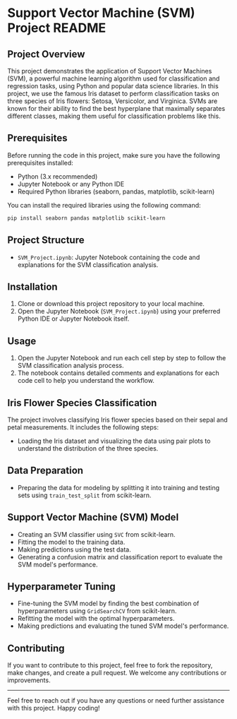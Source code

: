 # Support Vector Machine (SVM) Project README

## Project Overview

This project demonstrates the application of Support Vector Machines (SVM), a powerful machine learning algorithm used for classification and regression tasks, using Python and popular data science libraries. In this project, we use the famous Iris dataset to perform classification tasks on three species of Iris flowers: Setosa, Versicolor, and Virginica. SVMs are known for their ability to find the best hyperplane that maximally separates different classes, making them useful for classification problems like this.

## Prerequisites

Before running the code in this project, make sure you have the following prerequisites installed:

- Python (3.x recommended)
- Jupyter Notebook or any Python IDE
- Required Python libraries (seaborn, pandas, matplotlib, scikit-learn)

You can install the required libraries using the following command:

```bash
pip install seaborn pandas matplotlib scikit-learn
```

## Project Structure

- `SVM_Project.ipynb`: Jupyter Notebook containing the code and explanations for the SVM classification analysis.

## Installation

1. Clone or download this project repository to your local machine.
2. Open the Jupyter Notebook (`SVM_Project.ipynb`) using your preferred Python IDE or Jupyter Notebook itself.

## Usage

1. Open the Jupyter Notebook and run each cell step by step to follow the SVM classification analysis process.
2. The notebook contains detailed comments and explanations for each code cell to help you understand the workflow.

## Iris Flower Species Classification

The project involves classifying Iris flower species based on their sepal and petal measurements. It includes the following steps:

- Loading the Iris dataset and visualizing the data using pair plots to understand the distribution of the three species.

## Data Preparation

- Preparing the data for modeling by splitting it into training and testing sets using `train_test_split` from scikit-learn.

## Support Vector Machine (SVM) Model

- Creating an SVM classifier using `SVC` from scikit-learn.
- Fitting the model to the training data.
- Making predictions using the test data.
- Generating a confusion matrix and classification report to evaluate the SVM model's performance.

## Hyperparameter Tuning

- Fine-tuning the SVM model by finding the best combination of hyperparameters using `GridSearchCV` from scikit-learn.
- Refitting the model with the optimal hyperparameters.
- Making predictions and evaluating the tuned SVM model's performance.

## Contributing

If you want to contribute to this project, feel free to fork the repository, make changes, and create a pull request. We welcome any contributions or improvements.

---

Feel free to reach out if you have any questions or need further assistance with this project. Happy coding!

